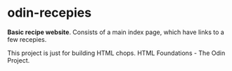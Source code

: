 # odin-recepies

**Basic recipe website**. Consists of a main index page, which have links to a few recepies.

This project is just for building HTML chops. HTML Foundations - The Odin Project.
